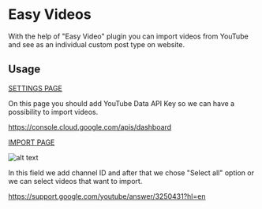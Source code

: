 # Easy Videos

With the help of "Easy Video" plugin you can import videos from YouTube and see as an individual custom post type on website.

## Usage

[SETTINGS PAGE](https://example.com/wp-admin/edit.php?post_type=video&page=settings)

On this page you should add YouTube Data API Key so we can have a possibility to import videos.

https://console.cloud.google.com/apis/dashboard

[IMPORT PAGE](https://example.com/wp-admin/edit.php?post_type=video&page=import)

![alt text](https://i.ibb.co/j8L2MnM/Screenshot-1.png)

In this field we add channel ID and after that we chose "Select all" option or we can select videos that want to import.

https://support.google.com/youtube/answer/3250431?hl=en
